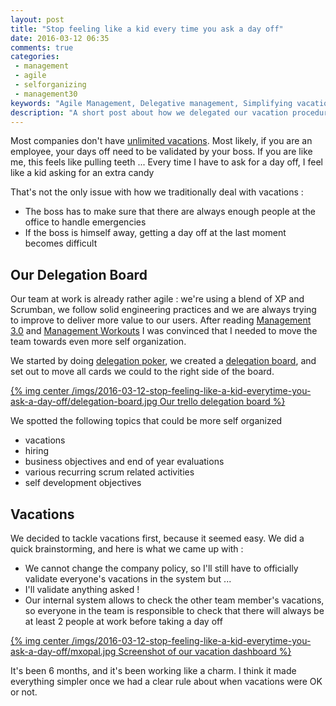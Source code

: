 ```yaml
---
layout: post
title: "Stop feeling like a kid every time you ask a day off"
date: 2016-03-12 06:35
comments: true
categories:
 - management
 - agile
 - selforganizing
 - management30
keywords: "Agile Management, Delegative management, Simplifying vacations"
description: "A short post about how we delegated our vacation procedure"
---
```

Most companies don't have [unlimited vacations](https://management30.com/product/workouts/performance-management/). Most likely, if you are an employee, your days off need to be validated by your boss. If you are like me, this feels like pulling teeth ... Every time I have to ask for a day off, I feel like a kid asking for an extra candy

That's not the only issue with how we traditionally deal with vacations :

* The boss has to make sure that there are always enough people at the office to handle emergencies
* If the boss is himself away, getting a day off at the last moment becomes difficult

## Our Delegation Board

Our team at work is already rather agile : we're using a blend of XP and Scrumban, we follow solid engineering practices and we are always trying to improve to deliver more value to our users. After reading [Management 3.0](http://www.amazon.com/Management-3-0-Developers-Developing-Addison-Wesley/dp/0321712471/ref=sr_1_1?ie=UTF8&qid=1457988177&sr=8-1&keywords=management+3.0) and [Management Workouts](https://management30.com/product/workouts/) I was convinced that I needed to move the team towards even more self organization.

We started by doing [delegation poker](https://management30.com/product/delegation-poker/), we created a [delegation board](https://management30.com/product/workouts/delegation-employee-engagement/), and set out to move all cards we could to the right side of the board.

[{% img center /imgs/2016-03-12-stop-feeling-like-a-kid-everytime-you-ask-a-day-off/delegation-board.jpg Our trello delegation board %}](/imgs/2016-03-12-stop-feeling-like-a-kid-everytime-you-ask-a-day-off/delegation-board-large.jpg)

We spotted the following topics that could be more self organized

* vacations
* hiring
* business objectives and end of year evaluations
* various recurring scrum related activities
* self development objectives

## Vacations

We decided to tackle vacations first, because it seemed easy. We did a quick brainstorming, and here is what we came up with :

* We cannot change the company policy, so I'll still have to officially validate everyone's vacations in the system but ...
* I'll validate anything asked !
* Our internal system allows to check the other team member's vacations, so everyone in the team is responsible to check that there will always be at least 2 people at work before taking a day off

[{% img center /imgs/2016-03-12-stop-feeling-like-a-kid-everytime-you-ask-a-day-off/mxopal.jpg Screenshot of our vacation dashboard %}](/imgs/2016-03-12-stop-feeling-like-a-kid-everytime-you-ask-a-day-off/mxopal.png)

It's been 6 months, and it's been working like a charm. I think it made everything simpler once we had a clear rule about when vacations were OK or not.
